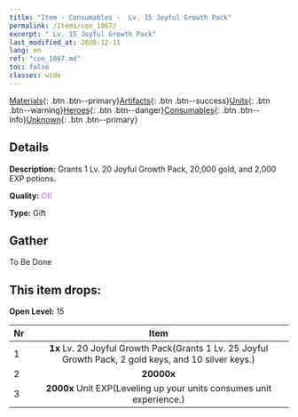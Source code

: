 ```yaml
---
title: "Item - Consumables -  Lv. 15 Joyful Growth Pack"
permalink: /Items/con_1067/
excerpt: " Lv. 15 Joyful Growth Pack"
last_modified_at: 2020-12-11
lang: en
ref: "con_1067.md"
toc: false
classes: wide
---
```

 [Materials](/Items/){: .btn .btn--primary}[Artifacts](/Items/Artifacts/){: .btn .btn--success}[Units](/Items/Units/){: .btn .btn--warning}[Heroes](/Items/Heroes/){: .btn .btn--danger}[Consumables](/Items/Consumables/){: .btn .btn--info}[Unknown](/Items/Unknown/){: .btn .btn--primary}

## Details
 **Description:** Grants 1 Lv. 20 Joyful Growth Pack, 20,000 gold, and 2,000 EXP potions.

 **Quality:** <span style="color: #DA70D6">OK</span>

 **Type:** Gift

## Gather

  To Be Done

## This item drops:

 **Open Level:** 15

  | Nr |      Item    |
  |:---|:------------:|
  | 1 |  **1x** Lv. 20 Joyful Growth Pack(Grants 1 Lv. 25 Joyful Growth Pack, 2 gold keys, and 10 silver keys.) | 
  | 2 |  **20000x** <i class="fas fa-coins"/> | 
  | 3 |  **2000x** Unit EXP(Leveling up your units consumes unit experience.) | 
